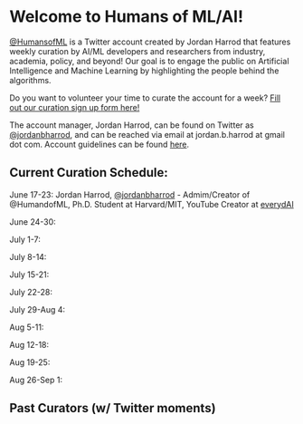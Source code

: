 # Welcome to Humans of ML/AI! 

[@HumansofML](http://twitter.com/humansofml) is a Twitter account created by Jordan Harrod that features weekly curation by AI/ML developers and researchers from industry, academia, policy, and beyond! 
Our goal is to engage the public on Artificial Intelligence and Machine Learning by highlighting the people behind the algorithms. 

Do you want to volunteer your time to curate the account for a week? [Fill out our curation sign up form here!](https://docs.google.com/forms/d/e/1FAIpQLScBbVwDcTv2Ve8RYLoSE1nw7odQBCdUnyL23Y4LKNhIoixQtw/viewform?usp=sf_link) 

The account manager, Jordan Harrod, can be found on Twitter as [@jordanbharrod](http://twitter.com/jordanbharrod), and can be reached via email at jordan.b.harrod at gmail dot com. Account guidelines can be found [here](https://docs.google.com/document/d/157yKT__FegEWZUhPNPccqfaTfQRx4wV10XPzycnHYEI/edit?usp=sharing). 

## Current Curation Schedule: 
June 17-23: Jordan Harrod, [@jordanbharrod](http://twitter.com/jordanbharrod) - Admim/Creator of @HumandofML, Ph.D. Student at Harvard/MIT, YouTube Creator at [everydAI](http://www.youtube.com/c/everydAI) 

June 24-30: 

July 1-7:

July 8-14: 

July 15-21:

July 22-28: 

July 29-Aug 4: 

Aug 5-11: 

Aug 12-18: 

Aug 19-25: 

Aug 26-Sep 1: 

## Past Curators (w/ Twitter moments) 
